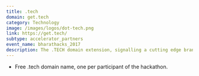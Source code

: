```yaml
---
title: .tech
domain: get.tech
category: Technology
image: /images/logos/dot-tech.png
link: https://get.tech/
subtype: accelerator_partners
event_name: bharathacks_2017
description: The .TECH domain extension, signalling a cutting edge brand persona associated with the tech industry, competes with .COM as a domain of choice for entities with a passion for tech.
---
```


- Free .tech domain name, one per participant of the hackathon.